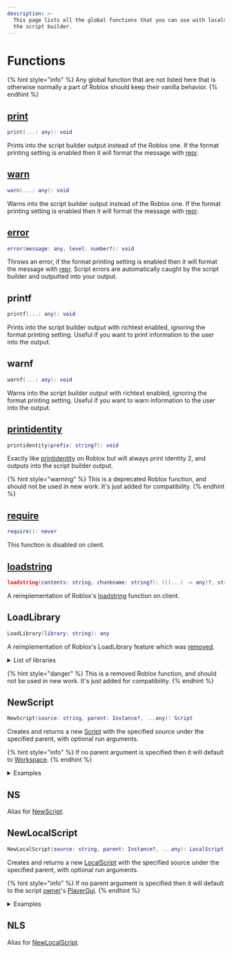```yaml
---
description: >-
  This page lists all the global functions that you can use with localscripts in
  the script builder.
---
```


# Functions

{% hint style="info" %}
Any global function that are not listed here that is otherwise normally a part of Roblox should keep their vanilla behavior.
{% endhint %}

## [print](https://create.roblox.com/docs/reference/engine/globals/LuaGlobals#print)

```lua
print(...: any): void
```

Prints into the script builder output instead of the Roblox one. If the format printing setting is enabled then it will format the message with [repr](https://github.com/Ozzypig/repr).

## [warn](https://create.roblox.com/docs/reference/engine/globals/RobloxGlobals#warn)

```lua
warn(...: any): void
```

Warns into the script builder output instead of the Roblox one. If the format printing setting is enabled then it will format the message with [repr](https://github.com/Ozzypig/repr).

## [error](https://create.roblox.com/docs/reference/engine/globals/LuaGlobals#error)

```lua
error(message: any, level: number?): void
```

Throws an error, if the format printing setting is enabled then it will format the message with [repr](https://github.com/Ozzypig/repr). Script errors are automatically caught by the script builder and outputted into your output.

## printf

```lua
printf(...: any): void
```

Prints into the script builder output with richtext enabled, ignoring the format printing setting. Useful if you want to print information to the user into the output.

## warnf

```lua
warnf(...: any): void
```

Warns into the script builder output with richtext enabled, ignoring the format printing setting. Useful if you want to warn information to the user into the output.

## [printidentity](https://create.roblox.com/docs/reference/engine/globals/RobloxGlobals#printidentity)

```lua
printidentity(prefix: string?): void
```

Exactly like [printidentity](https://create.roblox.com/docs/reference/engine/globals/RobloxGlobals#printidentity) on Roblox but will always print identity 2, and outputs into the script builder output.

{% hint style="warning" %}
This is a deprecated Roblox function, and should not be used in new work. It's just added for compatibility.
{% endhint %}

## [require](https://create.roblox.com/docs/reference/engine/globals/RobloxGlobals#require)

```lua
require(): never
```

This function is disabled on client.

## [loadstring](https://create.roblox.com/docs/reference/engine/globals/LuaGlobals#loadstring)

```lua
loadstring(contents: string, chunkname: string?): (((...) -> any)?, string?)
```

A reimplementation of Roblox's [loadstring](https://create.roblox.com/docs/reference/engine/globals/LuaGlobals#loadstring) function on client.

## LoadLibrary

```lua
LoadLibrary(library: string): any
```

A reimplementation of Roblox's LoadLibrary feature which was [removed](https://devforum.roblox.com/t/loadlibrary-is-going-to-be-removed-on-february-3rd/382516).

<details>

<summary>List of libraries</summary>

* RbxGui
* RbxStamper
* RbxUtility

</details>

{% hint style="danger" %}
This is a removed Roblox function, and should not be used in new work. It's just added for compatibility.
{% endhint %}

## NewScript

```lua
NewScript(source: string, parent: Instance?, ...any): Script
```

Creates and returns a new [Script](https://create.roblox.com/docs/reference/engine/classes/Script) with the specified source under the specified parent, with optional run arguments.

{% hint style="info" %}
If no parent argument is specified then it will default to [Workspace](https://create.roblox.com/docs/reference/engine/classes/Workspace).
{% endhint %}

<details>

<summary>Examples</summary>

Creates a new script in workspace that prints "Hello World! I'm in " followed by its full name.

```lua
NewScript([[
printf("Hello World! I'm in", script:GetFullName())
]])
```

Creates a new script in workspace, and prints the 3 values it's given.

```lua
NewScript([[
local var1, var2, var3 = ...
printf("var1:", var1)
printf("var2:", var2)
printf("var3:", var3)
]], workspace, "Hello I'm a string", Instance.new("Part", workspace), {"Tables work too!"})
```

</details>

## NS

Alias for [NewScript](functions.md#newscript).

## NewLocalScript

```lua
NewLocalScript(source: string, parent: Instance?, ...any): LocalScript
```

Creates and returns a new [LocalScript](https://create.roblox.com/docs/reference/engine/classes/LocalScript) with the specified source under the specified parent, with optional run arguments.

{% hint style="info" %}
If no parent argument is specified then it will default to the script [owner](../script/variables.md#owner)'s [PlayerGui](https://create.roblox.com/docs/reference/engine/classes/PlayerGui).
{% endhint %}

<details>

<summary>Examples</summary>

Creates a new local script in your player gui that prints "Hello World! I'm in " follwed by its full name.

```lua
NewLocalScript([[
printf("Hello World! I'm in", script:GetFullName())
]])
```

Creates a new local script in your PlayerGui, and prints the 3 values it's given.

```lua
NewLocalScript([[
local var1, var2, var3 = ...
printf("var1:", var1)
printf("var2:", var2)
printf("var3:", var3)
]], nil, "Hello I'm a string", Instance.new("Part", workspace), {"Tables work too!"})
-- Pass nil as the parent if you want it to go to the default location.
```

Creates a new local script in your player gui to send your key inputs to the server.

```lua
local Remote = Instance.new("RemoteEvent")
Remote.Name = "Input"
Remote.Parent = script

NewLocalScript([[
local UserInputService = game:GetService("UserInputService")
local Remote = ...

UserInputService.InputBegan:Connect(function(Input)
    if UserInputService:GetFocusedTextBox() ~= nil then -- Don't send if typing.
        return
    end
    
    if Input.UserInputType ~= Enum.UserInputType.Keyboard then
        return
    end
    
    Remote:FireServer(Input.KeyCode)
end)
]], nil, Remote)
-- Parents the LocalScript to the default location and gives it the RemoteEvent.

Remote.OnServerEvent:Connect(function(Player, KeyCode)
    if Player ~= owner then -- We don't want other players spoofing!
        return
    end
    
    if typeof(KeyCode) ~= "EnumItem" then
        return
    end
    
    print(KeyCode.Name) -- Print the keycode's name.
end)
```

</details>

## NLS

Alias for [NewLocalScript](functions.md#newlocalscript).
